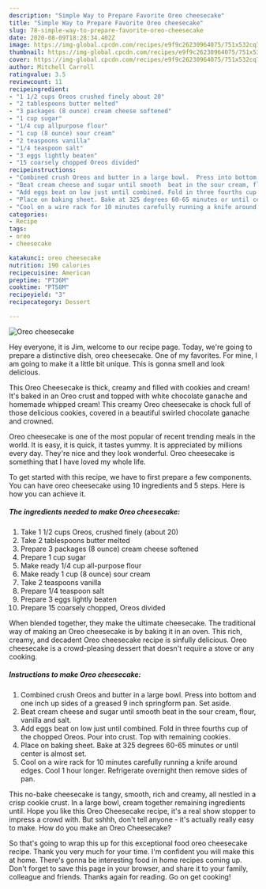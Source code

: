 ```yaml
---
description: "Simple Way to Prepare Favorite Oreo cheesecake"
title: "Simple Way to Prepare Favorite Oreo cheesecake"
slug: 78-simple-way-to-prepare-favorite-oreo-cheesecake
date: 2020-08-09T18:28:34.402Z
image: https://img-global.cpcdn.com/recipes/e9f9c26230964075/751x532cq70/oreo-cheesecake-recipe-main-photo.jpg
thumbnail: https://img-global.cpcdn.com/recipes/e9f9c26230964075/751x532cq70/oreo-cheesecake-recipe-main-photo.jpg
cover: https://img-global.cpcdn.com/recipes/e9f9c26230964075/751x532cq70/oreo-cheesecake-recipe-main-photo.jpg
author: Mitchell Carroll
ratingvalue: 3.5
reviewcount: 11
recipeingredient:
- "1 1/2 cups Oreos crushed finely about 20"
- "2 tablespoons butter melted"
- "3 packages (8 ounce) cream cheese softened"
- "1 cup sugar"
- "1/4 cup allpurpose flour"
- "1 cup (8 ounce) sour cream"
- "2 teaspoons vanilla"
- "1/4 teaspoon salt"
- "3 eggs lightly beaten"
- "15 coarsely chopped Oreos divided"
recipeinstructions:
- "Combined crush Oreos and butter in a large bowl.  Press into bottom and one inch up sides of a greased 9 inch springform pan. Set aside."
- "Beat cream cheese and sugar until smooth  beat in the sour cream, flour, vanilla and salt."
- "Add eggs beat on low just until combined. Fold in three fourths cup of the chopped Oreos. Pour into crust. Top with remaining cookies."
- "Place on baking sheet. Bake at 325 degrees 60-65 minutes or until center is almost set."
- "Cool on a wire rack for 10 minutes carefully running a knife around edges. Cool 1 hour longer. Refrigerate overnight then remove sides of pan."
categories:
- Recipe
tags:
- oreo
- cheesecake

katakunci: oreo cheesecake 
nutrition: 190 calories
recipecuisine: American
preptime: "PT36M"
cooktime: "PT58M"
recipeyield: "3"
recipecategory: Dessert

---
```



![Oreo cheesecake](https://img-global.cpcdn.com/recipes/e9f9c26230964075/751x532cq70/oreo-cheesecake-recipe-main-photo.jpg)

Hey everyone, it is Jim, welcome to our recipe page. Today, we're going to prepare a distinctive dish, oreo cheesecake. One of my favorites. For mine, I am going to make it a little bit unique. This is gonna smell and look delicious.

This Oreo Cheesecake is thick, creamy and filled with cookies and cream! It&#39;s baked in an Oreo crust and topped with white chocolate ganache and homemade whipped cream! This creamy Oreo cheesecake is chock full of those delicious cookies, covered in a beautiful swirled chocolate ganache and crowned.

Oreo cheesecake is one of the most popular of recent trending meals in the world. It is easy, it is quick, it tastes yummy. It is appreciated by millions every day. They're nice and they look wonderful. Oreo cheesecake is something that I have loved my whole life.


To get started with this recipe, we have to first prepare a few components. You can have oreo cheesecake using 10 ingredients and 5 steps. Here is how you can achieve it.

<!--inarticleads1-->

##### The ingredients needed to make Oreo cheesecake:

1. Take 1 1/2 cups Oreos, crushed finely (about 20)
1. Take 2 tablespoons butter melted
1. Prepare 3 packages (8 ounce) cream cheese softened
1. Prepare 1 cup sugar
1. Make ready 1/4 cup all-purpose flour
1. Make ready 1 cup (8 ounce) sour cream
1. Take 2 teaspoons vanilla
1. Prepare 1/4 teaspoon salt
1. Prepare 3 eggs lightly beaten
1. Prepare 15 coarsely chopped, Oreos divided


When blended together, they make the ultimate cheesecake. The traditional way of making an Oreo cheesecake is by baking it in an oven. This rich, creamy, and decadent Oreo cheesecake recipe is sinfully delicious. Oreo cheesecake is a crowd-pleasing dessert that doesn&#39;t require a stove or any cooking. 

<!--inarticleads2-->

##### Instructions to make Oreo cheesecake:

1. Combined crush Oreos and butter in a large bowl.  Press into bottom and one inch up sides of a greased 9 inch springform pan. Set aside.
1. Beat cream cheese and sugar until smooth  beat in the sour cream, flour, vanilla and salt.
1. Add eggs beat on low just until combined. Fold in three fourths cup of the chopped Oreos. Pour into crust. Top with remaining cookies.
1. Place on baking sheet. Bake at 325 degrees 60-65 minutes or until center is almost set.
1. Cool on a wire rack for 10 minutes carefully running a knife around edges. Cool 1 hour longer. Refrigerate overnight then remove sides of pan.


This no-bake cheesecake is tangy, smooth, rich and creamy, all nestled in a crisp cookie crust. In a large bowl, cream together remaining ingredients until. Hope you like this Oreo Cheesecake recipe, it&#39;s a real show stopper to impress a crowd with. But sshhh, don&#39;t tell anyone - it&#39;s actually really easy to make. How do you make an Oreo Cheesecake? 

So that's going to wrap this up for this exceptional food oreo cheesecake recipe. Thank you very much for your time. I'm confident you will make this at home. There's gonna be interesting food in home recipes coming up. Don't forget to save this page in your browser, and share it to your family, colleague and friends. Thanks again for reading. Go on get cooking!
